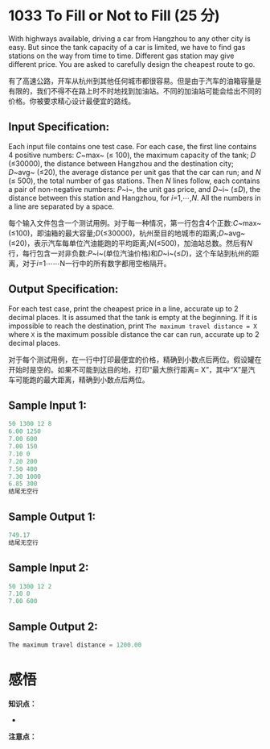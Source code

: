 # 1033 To Fill or Not to Fill (25 分)

With highways available, driving a car from Hangzhou to any other city is easy. But since the tank capacity of a car is limited, we have to find gas stations on the way from time to time. Different gas station may give different price. You are asked to carefully design the cheapest route to go.

有了高速公路，开车从杭州到其他任何城市都很容易。但是由于汽车的油箱容量是有限的，我们不得不在路上时不时地找到加油站。不同的加油站可能会给出不同的价格。你被要求精心设计最便宜的路线。

## Input Specification:

Each input file contains one test case. For each case, the first line contains 4 positive numbers: *C*~max~ (≤ 100), the maximum capacity of the tank; *D* (≤30000), the distance between Hangzhou and the destination city; *D*~avg~ (≤20), the average distance per unit gas that the car can run; and *N* (≤ 500), the total number of gas stations. Then *N* lines follow, each contains a pair of non-negative numbers: *P*~i~, the unit gas price, and *D*~i~ (≤*D*), the distance between this station and Hangzhou, for *i*=1,⋯,*N*. All the numbers in a line are separated by a space.

每个输入文件包含一个测试用例。对于每一种情况，第一行包含4个正数:*C*~max~(≤100)，即油箱的最大容量;*D*(≤30000)，杭州至目的地城市的距离;*D*~avg~(≤20)，表示汽车每单位汽油能跑的平均距离;*N*(≤500)，加油站总数。然后有*N*行，每行包含一对非负数:*P*~i~(单位汽油价格)和*D*~i~(≤*D*)，这个车站到杭州的距离，对于*i*=1⋯⋯N一行中的所有数字都用空格隔开。

## Output Specification:

For each test case, print the cheapest price in a line, accurate up to 2 decimal places. It is assumed that the tank is empty at the beginning. If it is impossible to reach the destination, print `The maximum travel distance = X` where `X` is the maximum possible distance the car can run, accurate up to 2 decimal places.

对于每个测试用例，在一行中打印最便宜的价格，精确到小数点后两位。假设罐在开始时是空的。如果不可能到达目的地，打印“最大旅行距离= X”，其中“X”是汽车可能跑的最大距离，精确到小数点后两位。

## Sample Input 1:

```cpp
50 1300 12 8
6.00 1250
7.00 600
7.00 150
7.10 0
7.20 200
7.50 400
7.30 1000
6.85 300
结尾无空行
```

## Sample Output 1:

```cpp
749.17
结尾无空行
```

## Sample Input 2:

```cpp
50 1300 12 2
7.10 0
7.00 600
```

## Sample Output 2:

```cpp
The maximum travel distance = 1200.00
```

# 感悟

**知识点：**

- 

**注意点：**